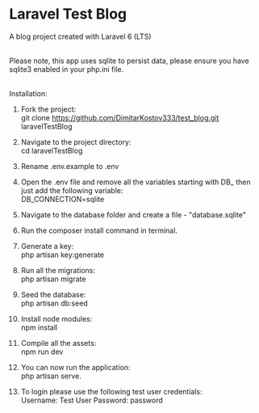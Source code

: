 # Laravel Test Blog
A blog project created with Laravel 6 (LTS)
<br />
<br />

Please note, this app uses sqlite to persist data, please ensure you have sqlite3 enabled in your php.ini file.
<br />
<br />

Installation:

1) Fork the project:<br />
   git clone https://github.com/DimitarKostov333/test_blog.git laravelTestBlog
2) Navigate to the project directory:<br />
   cd laravelTestBlog
3) Rename .env.example to .env
4) Open the .env file and remove all the variables starting with DB_ then just add the following variable:<br />
   DB_CONNECTION=sqlite
5) Navigate to the database folder and create a file - "database.sqlite"
6) Run the composer install command in terminal.
7) Generate a key:<br/>
   php artisan key:generate
8) Run all the migrations:<br/>
   php artisan migrate
9) Seed the database:<br/>
   php artisan db:seed
10) Install node modules:<br/>
    npm install
11) Compile all the assets:<br/>
    npm run dev
   
12) You can now run the application:<br/>
    php artisan serve.
   
13) To login please use the following test user credentials:<br/>
    Username: Test User
    Password: password
   


